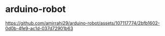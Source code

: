 # arduino-robot

https://github.com/amirrahi29/arduino-robot/assets/107117774/2bfb1602-0d0b-4fe9-ac1d-037d72901b63

